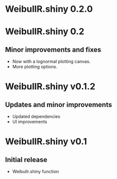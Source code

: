 # WeibullR.shiny 0.2.0

# WeibullR.shiny 0.2

## Minor improvements and fixes
* Now with a lognormal plotting canvas.
* More plotting options.

# WeibullR.shiny v0.1.2

## Updates and minor improvements
* Updated dependencies
* UI improvements

# WeibullR.shiny v0.1

## Initial release
* Weibullr.shiny function
